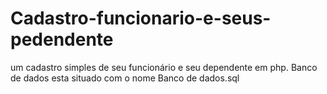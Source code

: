 # Cadastro-funcionario-e-seus-pedendente
um cadastro simples de seu funcionário e seu dependente  em php.
Banco de dados esta situado com o nome Banco de dados.sql
